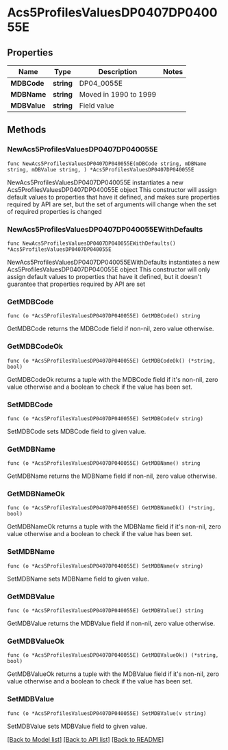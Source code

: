 # Acs5ProfilesValuesDP0407DP040055E

## Properties

Name | Type | Description | Notes
------------ | ------------- | ------------- | -------------
**MDBCode** | **string** | DP04_0055E | 
**MDBName** | **string** | Moved in 1990 to 1999 | 
**MDBValue** | **string** | Field value | 

## Methods

### NewAcs5ProfilesValuesDP0407DP040055E

`func NewAcs5ProfilesValuesDP0407DP040055E(mDBCode string, mDBName string, mDBValue string, ) *Acs5ProfilesValuesDP0407DP040055E`

NewAcs5ProfilesValuesDP0407DP040055E instantiates a new Acs5ProfilesValuesDP0407DP040055E object
This constructor will assign default values to properties that have it defined,
and makes sure properties required by API are set, but the set of arguments
will change when the set of required properties is changed

### NewAcs5ProfilesValuesDP0407DP040055EWithDefaults

`func NewAcs5ProfilesValuesDP0407DP040055EWithDefaults() *Acs5ProfilesValuesDP0407DP040055E`

NewAcs5ProfilesValuesDP0407DP040055EWithDefaults instantiates a new Acs5ProfilesValuesDP0407DP040055E object
This constructor will only assign default values to properties that have it defined,
but it doesn't guarantee that properties required by API are set

### GetMDBCode

`func (o *Acs5ProfilesValuesDP0407DP040055E) GetMDBCode() string`

GetMDBCode returns the MDBCode field if non-nil, zero value otherwise.

### GetMDBCodeOk

`func (o *Acs5ProfilesValuesDP0407DP040055E) GetMDBCodeOk() (*string, bool)`

GetMDBCodeOk returns a tuple with the MDBCode field if it's non-nil, zero value otherwise
and a boolean to check if the value has been set.

### SetMDBCode

`func (o *Acs5ProfilesValuesDP0407DP040055E) SetMDBCode(v string)`

SetMDBCode sets MDBCode field to given value.


### GetMDBName

`func (o *Acs5ProfilesValuesDP0407DP040055E) GetMDBName() string`

GetMDBName returns the MDBName field if non-nil, zero value otherwise.

### GetMDBNameOk

`func (o *Acs5ProfilesValuesDP0407DP040055E) GetMDBNameOk() (*string, bool)`

GetMDBNameOk returns a tuple with the MDBName field if it's non-nil, zero value otherwise
and a boolean to check if the value has been set.

### SetMDBName

`func (o *Acs5ProfilesValuesDP0407DP040055E) SetMDBName(v string)`

SetMDBName sets MDBName field to given value.


### GetMDBValue

`func (o *Acs5ProfilesValuesDP0407DP040055E) GetMDBValue() string`

GetMDBValue returns the MDBValue field if non-nil, zero value otherwise.

### GetMDBValueOk

`func (o *Acs5ProfilesValuesDP0407DP040055E) GetMDBValueOk() (*string, bool)`

GetMDBValueOk returns a tuple with the MDBValue field if it's non-nil, zero value otherwise
and a boolean to check if the value has been set.

### SetMDBValue

`func (o *Acs5ProfilesValuesDP0407DP040055E) SetMDBValue(v string)`

SetMDBValue sets MDBValue field to given value.



[[Back to Model list]](../README.md#documentation-for-models) [[Back to API list]](../README.md#documentation-for-api-endpoints) [[Back to README]](../README.md)


